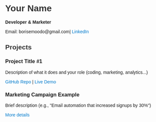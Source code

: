 <!DOCTYPE html>
<html lang="en">
<head>
  <meta charset="UTF-8" />
  <meta name="viewport" content="width=device-width, initial-scale=1.0"/>
  <title>Your Name - Portfolio</title>
  <style>
    body { font-family: Arial, sans-serif; margin: 2rem; }
    h1, h2 { color: #333; }
    .project { margin-bottom: 20px; }
    a { color: #007acc; text-decoration: none; }
  </style>
</head>
<body>
  <h1>Your Name</h1>
  <p><strong>Developer & Marketer</strong></p>
  <p>Email: borisemoodo@gmail.com| <a href="https://www.linkedin.com/in/boris-emoodo-b5a66316b/">LinkedIn</a></p>

  <h2>Projects</h2>

  <div class="project">
    <h3>Project Title #1</h3>
    <p>Description of what it does and your role (coding, marketing, analytics...)</p>
    <p><a href="https://github.com/yourusername/project1">GitHub Repo</a> | 
       <a href="https://live-demo.com">Live Demo</a></p>
  </div>

  <div class="project">
    <h3>Marketing Campaign Example</h3>
    <p>Brief description (e.g., "Email automation that increased signups by 30%")</p>
    <p><a href="#">More details</a></p>
  </div>
</body>
</html>
